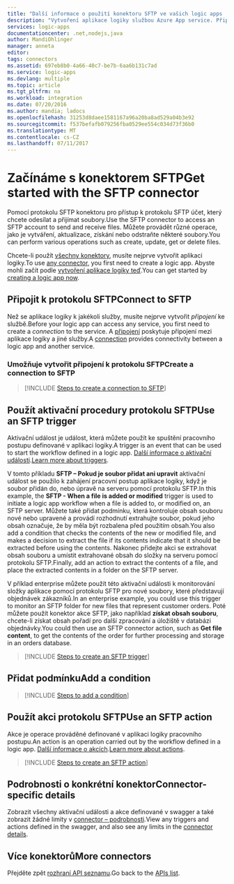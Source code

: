 ```yaml
---
title: "Další informace o použití konektoru SFTP ve vašich logic apps | Microsoft Docs"
description: "Vytvoření aplikace logiky službou Azure App service. Připojte k rozhraní API pomocí protokolu SFTP odesílat a přijímat soubory. Můžete provádět různé operace, jako je vytváření, aktualizace, získání nebo odstraňte některé soubory."
services: logic-apps
documentationcenter: .net,nodejs,java
author: MandiOhlinger
manager: anneta
editor: 
tags: connectors
ms.assetid: 697eb8b0-4a66-40c7-be7b-6aa6b131c7ad
ms.service: logic-apps
ms.devlang: multiple
ms.topic: article
ms.tgt_pltfrm: na
ms.workload: integration
ms.date: 07/20/2016
ms.author: mandia; ladocs
ms.openlocfilehash: 31253d8daee1581167a96a20ba8ad529a04b3e92
ms.sourcegitcommit: f537befafb079256fba0529ee554c034d73f36b0
ms.translationtype: MT
ms.contentlocale: cs-CZ
ms.lasthandoff: 07/11/2017
---
```

# <a name="get-started-with-the-sftp-connector"></a><span data-ttu-id="4cb33-105">Začínáme s konektorem SFTP</span><span class="sxs-lookup"><span data-stu-id="4cb33-105">Get started with the SFTP connector</span></span>
<span data-ttu-id="4cb33-106">Pomocí protokolu SFTP konektoru pro přístup k protokolu SFTP účet, který chcete odesílat a přijímat soubory.</span><span class="sxs-lookup"><span data-stu-id="4cb33-106">Use the SFTP connector to access an SFTP account to send and receive files.</span></span> <span data-ttu-id="4cb33-107">Můžete provádět různé operace, jako je vytváření, aktualizace, získání nebo odstraňte některé soubory.</span><span class="sxs-lookup"><span data-stu-id="4cb33-107">You can perform various operations such as create, update, get or delete files.</span></span>  

<span data-ttu-id="4cb33-108">Chcete-li použít [všechny konektory](apis-list.md), musíte nejprve vytvořit aplikaci logiky.</span><span class="sxs-lookup"><span data-stu-id="4cb33-108">To use [any connector](apis-list.md), you first need to create a logic app.</span></span> <span data-ttu-id="4cb33-109">Abyste mohli začít podle [vytvoření aplikace logiky teď](../logic-apps/logic-apps-create-a-logic-app.md).</span><span class="sxs-lookup"><span data-stu-id="4cb33-109">You can get started by [creating a logic app now](../logic-apps/logic-apps-create-a-logic-app.md).</span></span>

## <a name="connect-to-sftp"></a><span data-ttu-id="4cb33-110">Připojit k protokolu SFTP</span><span class="sxs-lookup"><span data-stu-id="4cb33-110">Connect to SFTP</span></span>
<span data-ttu-id="4cb33-111">Než se aplikace logiky k jakékoli služby, musíte nejprve vytvořit *připojení* ke službě.</span><span class="sxs-lookup"><span data-stu-id="4cb33-111">Before your logic app can access any service, you first need to create a *connection* to the service.</span></span> <span data-ttu-id="4cb33-112">A [připojení](connectors-overview.md) poskytuje připojení mezi aplikace logiky a jiné služby.</span><span class="sxs-lookup"><span data-stu-id="4cb33-112">A [connection](connectors-overview.md) provides connectivity between a logic app and another service.</span></span>  

### <a name="create-a-connection-to-sftp"></a><span data-ttu-id="4cb33-113">Umožňuje vytvořit připojení k protokolu SFTP</span><span class="sxs-lookup"><span data-stu-id="4cb33-113">Create a connection to SFTP</span></span>
> [!INCLUDE [Steps to create a connection to SFTP](../../includes/connectors-create-api-sftp.md)]
> 
> 

## <a name="use-an-sftp-trigger"></a><span data-ttu-id="4cb33-114">Použít aktivační procedury protokolu SFTP</span><span class="sxs-lookup"><span data-stu-id="4cb33-114">Use an SFTP trigger</span></span>
<span data-ttu-id="4cb33-115">Aktivační událost je událost, která můžete použít ke spuštění pracovního postupu definované v aplikaci logiky.</span><span class="sxs-lookup"><span data-stu-id="4cb33-115">A trigger is an event that can be used to start the workflow defined in a logic app.</span></span> <span data-ttu-id="4cb33-116">[Další informace o aktivační události](../logic-apps/logic-apps-what-are-logic-apps.md#logic-app-concepts).</span><span class="sxs-lookup"><span data-stu-id="4cb33-116">[Learn more about triggers](../logic-apps/logic-apps-what-are-logic-apps.md#logic-app-concepts).</span></span>  

<span data-ttu-id="4cb33-117">V tomto příkladu **SFTP – Pokud je soubor přidat ani upravit** aktivační událost se použilo k zahájení pracovní postup aplikace logiky, když je soubor přidán do, nebo úpravě na serveru pomocí protokolu SFTP.</span><span class="sxs-lookup"><span data-stu-id="4cb33-117">In this example, the **SFTP - When a file is added or modified** trigger is used to initiate a logic app workflow when a file is added to, or modified on, an SFTP server.</span></span> <span data-ttu-id="4cb33-118">Můžete také přidat podmínku, která kontroluje obsah souboru nové nebo upravené a provádí rozhodnutí extrahujte soubor, pokud jeho obsah označuje, že by měla být rozbalena před použitím obsah.</span><span class="sxs-lookup"><span data-stu-id="4cb33-118">You also add a condition that checks the contents of the new or modified file, and makes a decision to extract the file if its contents indicate that it should be extracted before using the contents.</span></span> <span data-ttu-id="4cb33-119">Nakonec přidejte akci se extrahovat obsah souboru a umístit extrahované obsah do složky na serveru pomocí protokolu SFTP.</span><span class="sxs-lookup"><span data-stu-id="4cb33-119">Finally, add an action to extract the contents of a file, and place the extracted contents in a folder on the SFTP server.</span></span> 

<span data-ttu-id="4cb33-120">V příklad enterprise můžete použít této aktivační události k monitorování složky aplikace pomocí protokolu SFTP pro nové soubory, které představují objednávek zákazníků.</span><span class="sxs-lookup"><span data-stu-id="4cb33-120">In an enterprise example, you could use this trigger to monitor an SFTP folder for new files that represent customer orders.</span></span>  <span data-ttu-id="4cb33-121">Poté můžete použít konektor akce SFTP, jako například **získat obsah souboru**, chcete-li získat obsah pořadí pro další zpracování a úložiště v databázi objednávky.</span><span class="sxs-lookup"><span data-stu-id="4cb33-121">You could then use an SFTP connector action, such as **Get file content**, to get the contents of the order for further processing and storage in an orders database.</span></span>

> [!INCLUDE [Steps to create an SFTP trigger](../../includes/connectors-create-api-sftp-trigger.md)]
> 
> 

## <a name="add-a-condition"></a><span data-ttu-id="4cb33-122">Přidat podmínku</span><span class="sxs-lookup"><span data-stu-id="4cb33-122">Add a condition</span></span>
> [!INCLUDE [Steps to add a condition](../../includes/connectors-create-api-sftp-condition.md)]
> 
> 

## <a name="use-an-sftp-action"></a><span data-ttu-id="4cb33-123">Použít akci protokolu SFTP</span><span class="sxs-lookup"><span data-stu-id="4cb33-123">Use an SFTP action</span></span>
<span data-ttu-id="4cb33-124">Akce je operace prováděné definované v aplikaci logiky pracovního postupu.</span><span class="sxs-lookup"><span data-stu-id="4cb33-124">An action is an operation carried out by the workflow defined in a logic app.</span></span> <span data-ttu-id="4cb33-125">[Další informace o akcích](../logic-apps/logic-apps-what-are-logic-apps.md#logic-app-concepts).</span><span class="sxs-lookup"><span data-stu-id="4cb33-125">[Learn more about actions](../logic-apps/logic-apps-what-are-logic-apps.md#logic-app-concepts).</span></span>  

> [!INCLUDE [Steps to create an SFTP action](../../includes/connectors-create-api-sftp-action.md)]
> 
> 

## <a name="connector-specific-details"></a><span data-ttu-id="4cb33-126">Podrobnosti o konkrétní konektor</span><span class="sxs-lookup"><span data-stu-id="4cb33-126">Connector-specific details</span></span>

<span data-ttu-id="4cb33-127">Zobrazit všechny aktivační události a akce definované v swagger a také zobrazit žádné limity v [connector – podrobnosti](/connectors/sftpconnector/).</span><span class="sxs-lookup"><span data-stu-id="4cb33-127">View any triggers and actions defined in the swagger, and also see any limits in the [connector details](/connectors/sftpconnector/).</span></span>

## <a name="more-connectors"></a><span data-ttu-id="4cb33-128">Více konektorů</span><span class="sxs-lookup"><span data-stu-id="4cb33-128">More connectors</span></span>
<span data-ttu-id="4cb33-129">Přejděte zpět [rozhraní API seznamu](apis-list.md).</span><span class="sxs-lookup"><span data-stu-id="4cb33-129">Go back to the [APIs list](apis-list.md).</span></span>